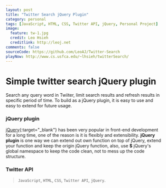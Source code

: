 ```yaml
---
layout: post
title: "Twitter Search jQuery Plugin"
category: personal
tags: [JavaScript, HTML, CSS, Twitter API, jQuery, Personal Project]
image:
  feature: tw-1.jpg
  credit: Leo Hsieh
  creditlink: http://leoj.net
comments: false
sourceCode: https://github.com/LeoAJ/Twitter-Search
playNow: http://www.cs.usfca.edu/~lhsieh/twitterSearch/
---
```


# Simple twitter search jQuery plugin

Search any query word in Twiiter, limit search results and refresh results in specific period of time. To build as a jQuery plugin, it is easy to use and easy to extend for future usage.

### jQuery plugin

[jQuery](http://jquery.com){:target="_blank"} has been very popular in front-end development for a long time, one of the reason is it is flexibly and extensibility. **jQuery plugin** is one way we can extend out own function on top of jQuery, extend your function and keep the origin jQuery function, also, use **$** jQuery's global namespace to keep the code clean, not to mess up the code structure.

### Twitter API




> `JavaScript`, `HTML`, `CSS`, `Twitter API`, `jQuery`.